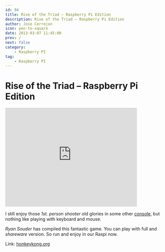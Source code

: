 ```yaml
---
id: 94
title: Rise of the Triad – Raspberry Pi Edition
description: Rise of the Triad – Raspberry Pi Edition
author: Jose Cerrejon
icon: pen-to-square
date: 2013-03-07 11:45:00
prev: /
next: false
category:
    - Raspberry PI
tag:
    - Raspberry PI
---
```


# Rise of the Triad – Raspberry Pi Edition

<iframe width="420" height="315" src="https://www.youtube.com/embed/vqAQLHkRs18" frameborder="0" allowfullscreen></iframe>

I still enjoy those _1st. person shooter_ old glories in some other [console](https://en.wikipedia.org/wiki/Dingoo), but nothing like playing with keyboard and mouse.

_Ryan Souder_ has compiled this fantastic game. You can play with full and _shareware_ version. So run and enjoy in our Raspi now.

Link: [honkeykong.org](https://honkeykong.org/?p=1520)
